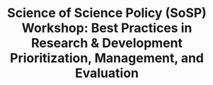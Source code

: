 ---
dateStart: 2009-10-28
dateEnd: 2009-10-29
title: "Science of Science Policy (SoSP) Workshop: Best Practices in Research & Development Prioritization, Management, and Evaluation"
venue: "George Washington University"
organizer:
credit:
city: "Washington, DC"
state:
country: USA
pdfLink:
venueImages:
---